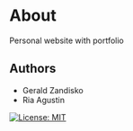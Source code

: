 <picture>
  <source media="(prefers-color-scheme: dark)" srcset="https://www.gerraour.com/assets/images/github/github-logo-light.png" width="300">
  <source media="(prefers-color-scheme: light)" srcset="https://www.gerraour.com/assets/images/github/github-logo-dark.png" width="300">
</picture>

# About

Personal website with portfolio

## Authors

- Gerald Zandisko
- Ria Agustin

[![License: MIT](https://img.shields.io/badge/License-MIT-yellow.svg)](https://opensource.org/licenses/MIT)
